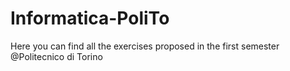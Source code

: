 # Informatica-PoliTo
Here you can find all the exercises proposed in the first semester @Politecnico di Torino

